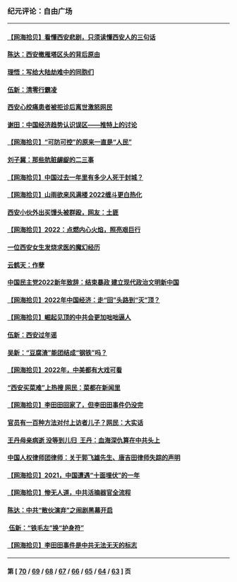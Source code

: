 ### 纪元评论：自由广场
---
#### [【网海拾贝】看懂西安悲剧，只须读懂西安人的三句话](../../pages/nsc993/n13488057.md) 
#### [陈达：西安撤雁塔区头的背后原由](../../pages/nsc993/n13488756.md) 
#### [理悟：写给大陆劫难中的同胞们](../../pages/nsc993/n13488623.md) 
#### [伍新：清零行霸凌](../../pages/nsc993/n13488526.md) 
#### [西安心绞痛患者被拒诊后离世激怒网民](../../pages/nsc993/n13488004.md) 
#### [谢田：中国经济趋势认识误区——推特上的讨论](../../pages/nsc993/n13487969.md) 
#### [【网海拾贝】“可防可控”的原来一直是“人民”](../../pages/nsc993/n13486007.md) 
#### [刘子冀：那些肮脏龌龊的二三事](../../pages/nsc993/n13484178.md) 
#### [【网海拾贝】中国过去一年里有多少人死于封城？](../../pages/nsc993/n13482907.md) 
#### [【网海拾贝】山雨欲来风满楼 2022缠斗更白热化](../../pages/nsc993/n13481060.md) 
#### [西安小伙外出买馒头被群殴，网友：土匪](../../pages/nsc993/n13478427.md) 
#### [【网海拾贝】2022：点燃内心火焰，照亮艰巨行](../../pages/nsc993/n13478397.md) 
#### [一位西安女生发烧求医的魔幻经历](../../pages/nsc993/n13478285.md) 
#### [云鹤天：作孽](../../pages/nsc993/n13477094.md) 
#### [中国民主党2022新年致辞：结束暴政 建立现代政治文明新中国](../../pages/nsc993/n13475379.md) 
#### [【网海拾贝】2022年中国经济：走“回”头路到“灭”顶？](../../pages/nsc993/n13474003.md) 
#### [【网海拾贝】崛起见顶的中共会更加咄咄逼人](../../pages/nsc993/n13472584.md) 
#### [伍新：西安过年谣](../../pages/nsc993/n13470369.md) 
#### [吴新：“豆腐渣”能团结成“钢铁”吗？](../../pages/nsc993/n13470344.md) 
#### [【网海拾贝】2022年，中美都有大戏可看](../../pages/nsc993/n13468924.md) 
#### [“西安买菜难”上热搜 网民：菜都在新闻里](../../pages/nsc993/n13468637.md) 
#### [【网海拾贝】李田田回家了，但李田田事件仍没完](../../pages/nsc993/n13465887.md) 
#### [官员有一百种方法对付上访者儿子？网民：大实话](../../pages/nsc993/n13465561.md) 
#### [王丹母亲病逝  没等到儿归  王丹：血海深仇算在中共头上](../../pages/nsc993/n13463057.md) 
#### [中国人权律师团律师：关于郭飞雄先生、唐吉田律师失踪的声明](../../pages/nsc993/n13460929.md) 
#### [【网海拾贝】2021，中国遭遇“十面埋伏”的一年](../../pages/nsc993/n13462157.md) 
#### [【网海拾贝】惨无人道，中共活摘器官全流程](../../pages/nsc993/n13460362.md) 
#### [陈达：中共“散伙演弃”之闹剧黑幕开启](../../pages/nsc993/n13460411.md) 
#### [ 伍新：“铁毛左”换“护身符”](../../pages/nsc993/n13460399.md) 
#### [【网海拾贝】李田田事件是中共无法无天的标志](../../pages/nsc993/n13459302.md) 

---
#### 第 [ [70](./70.md) / [69](./69.md) / [68](./68.md) / [67](./67.md) / [66](./66.md) / [65](./65.md) / [64](./64.md) / [63](./63.md) ] 页
